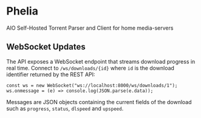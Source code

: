 # Phelia

AIO Self-Hosted Torrent Parser and Client for home media-servers

## WebSocket Updates

The API exposes a WebSocket endpoint that streams download progress in
real time. Connect to `/ws/downloads/{id}` where `id` is the download
identifier returned by the REST API:

```
const ws = new WebSocket("ws://localhost:8000/ws/downloads/1");
ws.onmessage = (e) => console.log(JSON.parse(e.data));
```

Messages are JSON objects containing the current fields of the download
such as `progress`, `status`, `dlspeed` and `upspeed`.


